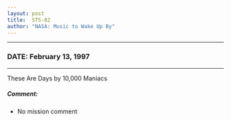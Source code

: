 ```yaml
---
layout: post
title:  STS-82
author: "NASA: Music to Wake Up By"
---
```


----
### DATE: February 13, 1997
----
These Are Days by 10,000 Maniacs

##### Comment:
* No mission comment
